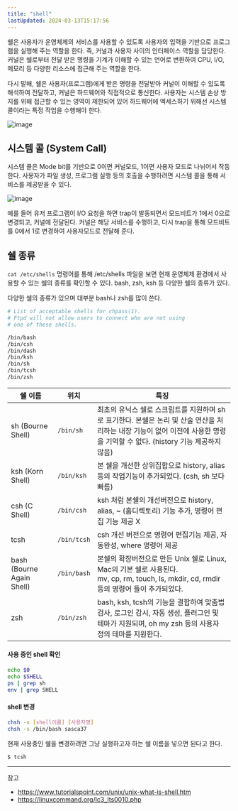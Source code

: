 ```yaml
---
title: "shell"
lastUpdated: 2024-03-13T15:17:56
---
```


쉘은 사용자가 운영체제의 서비스를 사용할 수 있도록 사용자의 입력을 기반으로 프로그램을 실행해 주는 역할을 한다. 즉, 커널과 사용자 사이의 인터페이스 역할을 담당한다. 커널은 쉘로부터 전달 받은 명령을 기계가 이해할 수 있는 언어로 변환하여 CPU, I/O, 메모리 등 다양한 리소스에 접근해 주는 역할을 한다.

다시 말해, 쉘은 사용자(프로그램)에게 받은 명령을 전달받아 커널이 이해할 수 있도록 해석하여 전달하고, 커널은 하드웨어와 직접적으로 통신한다. 사용자는 시스템 손상 방지를 위해 접근할 수 있는 영역이 제한되어 있어 하드웨어에 엑세스하기 위해선 시스템 콜이라는 특정 작업을 수행해야 한다.

![image](https://github.com/rlaisqls/rlaisqls/assets/81006587/558363ec-93b8-46b2-a306-3d13066134bd)

## 시스템 콜 (System Call)

시스템 콜은 Mode bit를 기반으로 0이면 커널모드, 1이면 사용자 모드로 나뉘어서 작동한다. 사용자가 파일 생성, 프로그램 실행 등의 호출을 수행하려면 시스템 콜을 통해 서비스를 제공받을 수 있다.

![image](https://github.com/rlaisqls/rlaisqls/assets/81006587/c0d5e495-ccc5-4dd8-b162-00641684d30f)

예를 들어 유저 프로그램이 I/O 요청을 하면 trap이 발동되면서 모드비트가 1에서 0으로 변경되고, 커널에 전달된다. 커널은 해당 서비스를 수행하고, 다시 trap을 통해 모드비트를 0에서 1로 변경하여 사용자모드로 전달해 준다. 

## 쉘 종류 

`cat /etc/shells` 명령어를 통해 /etc/shells 파일을 보면 현재 운영체제 환경에서 사용할 수 있는 쉘의 종류를 확인할 수 있다. bash, zsh, ksh 등 다양한 쉘의 종류가 있다. 

다양한 쉘의 종류가 있으며 대부분 bash나 zsh를 많이 쓴다.

```bash
# List of acceptable shells for chpass(1).
# Ftpd will not allow users to connect who are not using
# one of these shells.

/bin/bash
/bin/csh
/bin/dash
/bin/ksh
/bin/sh
/bin/tcsh
/bin/zsh
```

|쉘 이름|위치|특징|
|-|-|-|
|sh (Bourne Shell)|`/bin/sh`|최초의 유닉스 쉘로 스크립트를 지원하며 sh로 표기한다. 본쉘은 논리 및 산술 연산을 처리하는 내장 기능이 없어 이전에 사용한 명령을 기억할 수 없다. (history 기능 제공하지 않음)|
|ksh (Korn Shell)|`/bin/ksh`|본 쉘을 개선한 상위집합으로 history, alias 등의 작업기능이 추가되었다. (csh, sh 보다 빠름)|
|csh (C Shell)|`/bin/csh`|ksh 처럼 본쉘의 개선버전으로 history, alias, ~ (홈디렉토리) 기능 추가, 명령어 편집 기능 제공 X 
|tcsh|`/bin/tcsh`|csh 개선 버전으로 명령어 편집기능 제공, 자동완성, where 명령어 제공|
|bash (Bourne Again Shell)|`/bin/bash`|본쉘의 확장버전으로 만든 Unix 쉘로 Linux, Mac의 기본 쉘로 사용된다.<br>mv, cp, rm, touch, ls, mkdir, cd, rmdir 등의 명령어 들이 추가되었다.|
|zsh|`/bin/zsh`|bash, ksh, tcsh의 기능을 결합하여 맞춤법 검사, 로그인 감시, 자동 생성, 플러그인 및 테마가 지원되며, oh my zsh 등의 사용자 정의 테마를 지원한다.|

#### 사용 중인 shell 확인
```bash
echo $0
echo $SHELL
ps | grep sh
env | grep SHELL
```

#### shell 변경
```bash
chsh -s [shell이름] [사용자명]
chsh -s /bin/bash sasca37
```

현재 사용중인 쉘을 변경하려면 그냥 실행하고자 하는 쉘 이름을 넣으면 된다고 한다.
```bash
$ tcsh
```

---
참고
- https://www.tutorialspoint.com/unix/unix-what-is-shell.htm
- https://linuxcommand.org/lc3_lts0010.php